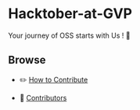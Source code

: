 # Hacktober-at-GVP
Your journey of OSS starts with Us ! :tada:

## Browse
* ✏️ [How to Contribute](CONTRIBUTIONS.md)

* 👥 [Contributors](CONTRIBUTORS.md)
